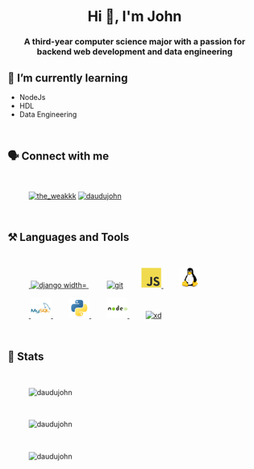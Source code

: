 
<!--
**daudujohn/daudujohn** is a ✨ _special_ ✨ repository because its `README.md` (this file) appears on your GitHub profile.

Here are some ideas to get you started:

- 🔭 I’m currently working on ...
- 🌱 I’m currently learning ...
- 👯 I’m looking to collaborate on ...
- 🤔 I’m looking for help with ...
- 💬 Ask me about ...
- 📫 How to reach me: ...
- 😄 Pronouns: ...
- ⚡ Fun fact: ...
-->

<h1 align="center">Hi 👋, I'm John</h1>
<h3 align="center">A third-year computer science major with a passion for backend web development and data engineering</h3>

## 🌱 I’m currently learning 

- NodeJs
- HDL
- Data Engineering
<br>

## 🗣️ Connect with me
<br>
<p align="left">
&emsp;&emsp;&emsp;<a href="https://twitter.com/the_weakkk" target="blank"><img align="center" src="https://raw.githubusercontent.com/rahuldkjain/github-profile-readme-generator/master/src/images/icons/Social/twitter.svg" alt="the_weakkk" height="30" width="40" /></a>
<a href="https://kaggle.com/daudujohn" target="blank"><img align="center" src="https://raw.githubusercontent.com/rahuldkjain/github-profile-readme-generator/master/src/images/icons/Social/kaggle.svg" alt="daudujohn" height="30" width="40" /></a>
</p>
<br>

## ⚒️ Languages and Tools
<br>
<p align="left"> 
&emsp;&emsp;&emsp;<a href="https://www.djangoproject.com/" target="_blank" rel="noreferrer"> <img src="https://cdn.worldvectorlogo.com/logos/django.svg" alt="django width="40" height="40"/> </a> &emsp; &emsp;
<a href="https://git-scm.com/" target="_blank" rel="noreferrer"> <img src="https://www.vectorlogo.zone/logos/git-scm/git-scm-icon.svg" alt="git" width="40" height="40"/></a>&emsp; &emsp;
<a href="https://developer.mozilla.org/en-US/docs/Web/JavaScript" target="_blank" rel="noreferrer"> <img src="https://raw.githubusercontent.com/devicons/devicon/master/icons/javascript/javascript-original.svg" alt="javascript" width="40" height="40"/> </a>&emsp;&emsp;
<a href="https://www.linux.org/" target="_blank" rel="noreferrer"> <img src="https://raw.githubusercontent.com/devicons/devicon/master/icons/linux/linux-original.svg" alt="linux" width="40" height="40"/></a><br><br>
&emsp;&emsp;&emsp;<a href="https://www.mysql.com/" target="_blank" rel="noreferrer"> <img src="https://raw.githubusercontent.com/devicons/devicon/master/icons/mysql/mysql-original-wordmark.svg" alt="mysql" width="40" height="40"/> </a>&emsp;&emsp;
<a href="https://www.python.org" target="_blank" rel="noreferrer"> <img src="https://raw.githubusercontent.com/devicons/devicon/master/icons/python/python-original.svg" alt="python" width="40" height="40"/> </a>&emsp;&emsp;
<a href="https://nodejs.org" target="_blank" rel="noreferrer"> <img src="https://raw.githubusercontent.com/devicons/devicon/master/icons/nodejs/nodejs-original-wordmark.svg" alt="nodejs" width="40" height="40"/> </a>&emsp;&emsp;
<a href="https://www.adobe.com/products/xd.html" target="_blank" rel="noreferrer"> <img src="https://cdn.worldvectorlogo.com/logos/adobe-xd.svg" alt="xd" width="40" height="40"/> </a> </p>  
<br>  

## 💯 Stats

<br>
<p>
<p>&emsp;&emsp;&emsp;<img align="center" src="https://github-readme-stats.vercel.app/api/top-langs?username=daudujohn&theme=dark&background=000000&show_icons=true&locale=en&layout=compact" alt="daudujohn" /></p>
<br>
<p>&emsp;&emsp;&emsp;<img align="center" src="https://github-readme-stats.vercel.app/api?username=daudujohn&theme=dark&background=000000&show_icons=true&locale=en" alt="daudujohn" /></p>
<br>
<p>&emsp;&emsp;&emsp;<img align="center" src="https://github-readme-streak-stats.herokuapp.com/?user=daudujohn&theme=dark&background=000000" alt="daudujohn" /></p>
</p>
